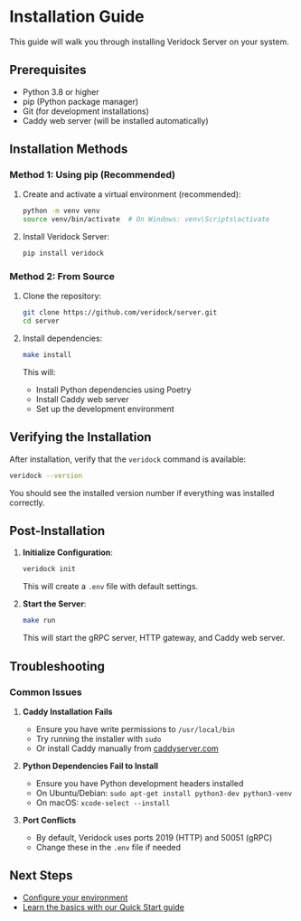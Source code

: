 # Installation Guide

This guide will walk you through installing Veridock Server on your system.

## Prerequisites

- Python 3.8 or higher
- pip (Python package manager)
- Git (for development installations)
- Caddy web server (will be installed automatically)

## Installation Methods

### Method 1: Using pip (Recommended)

1. Create and activate a virtual environment (recommended):
   ```bash
   python -m venv venv
   source venv/bin/activate  # On Windows: venv\Scripts\activate
   ```

2. Install Veridock Server:
   ```bash
   pip install veridock
   ```

### Method 2: From Source

1. Clone the repository:
   ```bash
   git clone https://github.com/veridock/server.git
   cd server
   ```

2. Install dependencies:
   ```bash
   make install
   ```
   
   This will:
   - Install Python dependencies using Poetry
   - Install Caddy web server
   - Set up the development environment

## Verifying the Installation

After installation, verify that the `veridock` command is available:

```bash
veridock --version
```

You should see the installed version number if everything was installed correctly.

## Post-Installation

1. **Initialize Configuration**:
   ```bash
   veridock init
   ```
   This will create a `.env` file with default settings.

2. **Start the Server**:
   ```bash
   make run
   ```
   This will start the gRPC server, HTTP gateway, and Caddy web server.

## Troubleshooting

### Common Issues

1. **Caddy Installation Fails**
   - Ensure you have write permissions to `/usr/local/bin`
   - Try running the installer with `sudo`
   - Or install Caddy manually from [caddyserver.com](https://caddyserver.com/docs/install)

2. **Python Dependencies Fail to Install**
   - Ensure you have Python development headers installed
   - On Ubuntu/Debian: `sudo apt-get install python3-dev python3-venv`
   - On macOS: `xcode-select --install`

3. **Port Conflicts**
   - By default, Veridock uses ports 2019 (HTTP) and 50051 (gRPC)
   - Change these in the `.env` file if needed

## Next Steps

- [Configure your environment](./configuration.md)
- [Learn the basics with our Quick Start guide](./quick-start.md)
